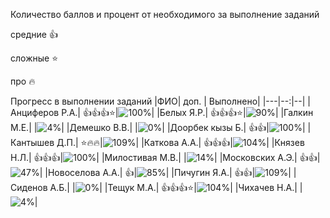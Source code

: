 Количество баллов и процент от необходимого за выполнение заданий

средние :+1:

сложные :star:

про :fire: 

Прогресс в выполнении заданий 
|ФИО| доп. | Выполнено|
|---|--:|--|
|Анциферов Р.А.|  :+1::+1::+1::star:|![100%](https://progress-bar.xyz/100/?title=зчт)|
|Белых Я.Р.|  :+1::+1::+1::star:|![90%](https://progress-bar.xyz/90/?title=19)|
|Галкин М.Е.|  |![4%](https://progress-bar.xyz/4/?title=1)|
|Демешко В.В.|  |![0%](https://progress-bar.xyz/0/?title=-7&color=ff0000)|
|Доорбек кызы Б.|  :+1::+1:|![100%](https://progress-bar.xyz/100/?title=зчт)|
|Кантышев Д.П.|  :star::fire::fire:|![109%](https://progress-bar.xyz/109/?title=зчт)|
|Каткова А.А.|  :+1::+1::+1:|![104%](https://progress-bar.xyz/104/?title=зчт)|
|Князев Н.Л.|  :+1::+1::+1:|![100%](https://progress-bar.xyz/100/?title=зчт)|
|Милостивая М.В.|  |![14%](https://progress-bar.xyz/14/?title=3)|
|Московских А.Э.|  :+1::+1:|![47%](https://progress-bar.xyz/47/?title=10)|
|Новоселова А.А.|  :+1:|![85%](https://progress-bar.xyz/85/?title=18)|
|Пичугин Я.А.|  :+1::+1:|![109%](https://progress-bar.xyz/109/?title=зчт)|
|Сиденов А.Б.|  |![0%](https://progress-bar.xyz/0/?title=-7&color=ff0000)|
|Тещук М.А.|  :+1::+1::+1::star:|![104%](https://progress-bar.xyz/104/?title=зчт)|
|Чихачев Н.А.|  |![4%](https://progress-bar.xyz/4/?title=1)|
